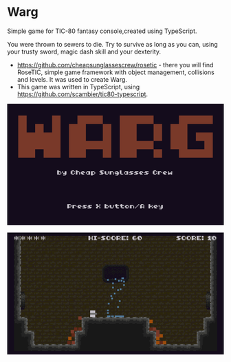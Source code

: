 # Warg

Simple game for TIC-80 fantasy console,created using TypeScript.  

You were thrown to sewers to die. Try to survive as long as you can, using your trusty sword, magic dash skill and your dexterity.

- https://github.com/cheapsunglassescrew/rosetic - there you will find RoseTIC, simple game framework with object management, collisions and levels. It was used to create Warg.
- This game was written in TypeScript, using https://github.com/scambier/tic80-typescript.

![Title Screen](assets/warg-title.gif?raw=true "Title Screen")

![Game Screen](assets/screen.gif?raw=true "Game Screen")

